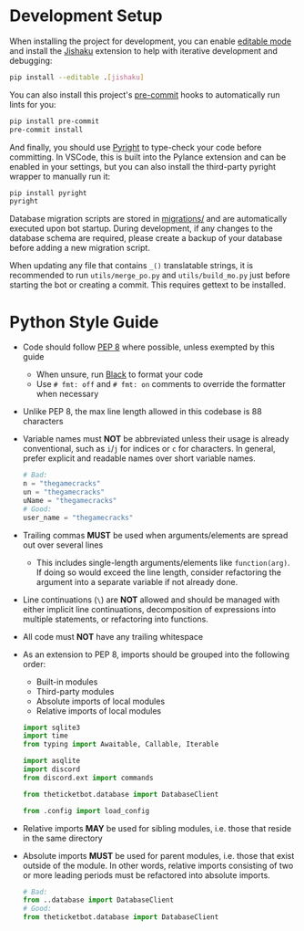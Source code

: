 # Development Setup

When installing the project for development, you can enable [editable mode]
and install the [Jishaku] extension to help with iterative development and
debugging:

```sh
pip install --editable .[jishaku]
```

[editable mode]: https://setuptools.pypa.io/en/latest/userguide/development_mode.html
[Jishaku]: https://github.com/Gorialis/jishaku

You can also install this project's [pre-commit] hooks to automatically
run lints for you:

```sh
pip install pre-commit
pre-commit install
```

[pre-commit]: https://pre-commit.com/

And finally, you should use [Pyright] to type-check your code before committing.
In VSCode, this is built into the Pylance extension and can be enabled in
your settings, but you can also install the third-party pyright wrapper
to manually run it:

```sh
pip install pyright
pyright
```

[Pyright]: https://microsoft.github.io/pyright/

Database migration scripts are stored in [migrations/] and are automatically
executed upon bot startup. During development, if any changes to the database
schema are required, please create a backup of your database before adding a
new migration script.

[migrations/]: https://github.com/thegamecracks/theticketbot/tree/main/src/theticketbot/migrations/

When updating any file that contains `_()` translatable strings,
it is recommended to run `utils/merge_po.py` and `utils/build_mo.py`
just before starting the bot or creating a commit.
This requires gettext to be installed.

# Python Style Guide

- Code should follow [PEP 8] where possible, unless exempted by this guide
  - When unsure, run [Black] to format your code
  - Use `# fmt: off` and `# fmt: on` comments to override the formatter when necessary

- Unlike PEP 8, the max line length allowed in this codebase is 88 characters

- Variable names must **NOT** be abbreviated unless their usage is already
  conventional, such as `i`/`j` for indices or `c` for characters.
  In general, prefer explicit and readable names over short variable names.

  ```py
  # Bad:
  n = "thegamecracks"
  un = "thegamecracks"
  uName = "thegamecracks"
  # Good:
  user_name = "thegamecracks"
  ```

- Trailing commas **MUST** be used when arguments/elements are spread out
  over several lines
  - This includes single-length arguments/elements like `function(arg)`.
    If doing so would exceed the line length, consider refactoring the argument
    into a separate variable if not already done.

- Line continuations (`\`) are **NOT** allowed and should be managed with either
  implicit line continuations, decomposition of expressions into multiple statements,
  or refactoring into functions.

- All code must **NOT** have any trailing whitespace

- As an extension to PEP 8, imports should be grouped into the following order:
  - Built-in modules
  - Third-party modules
  - Absolute imports of local modules
  - Relative imports of local modules

  ```py
  import sqlite3
  import time
  from typing import Awaitable, Callable, Iterable

  import asqlite
  import discord
  from discord.ext import commands

  from theticketbot.database import DatabaseClient

  from .config import load_config
  ```

- Relative imports **MAY** be used for sibling modules, i.e. those that reside
  in the same directory

- Absolute imports **MUST** be used for parent modules, i.e. those that exist
  outside of the module. In other words, relative imports consisting of two
  or more leading periods must be refactored into absolute imports.

  ```py
  # Bad:
  from ..database import DatabaseClient
  # Good:
  from theticketbot.database import DatabaseClient
  ```

[PEP 8]: https://peps.python.org/pep-0008/
[Black]: https://black.readthedocs.io/en/stable/
